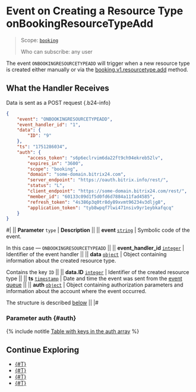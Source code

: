 # Event on Creating a Resource Type onBookingResourceTypeAdd

> Scope: [`booking`](../../../../scopes/permissions.md)
>
> Who can subscribe: any user

The event `ONBOOKINGRESOURCETYPEADD` will trigger when a new resource type is created either manually or via the [booking.v1.resourcetype.add](../booking-v1-resourcetype-add.md) method.

## What the Handler Receives

Data is sent as a POST request {.b24-info}

```json
{
    "event": "ONBOOKINGRESOURCETYPEADD",
    "event_handler_id": "1",
    "data": {
        "ID": "9"
    },
    "ts": "1751286034",
    "auth": {
        "access_token": "s6p6eclrvim6da22ft9ch94ekreb52lv",
        "expires_in": "3600",
        "scope": "booking",
        "domain": "some-domain.bitrix24.com",
        "server_endpoint": "https://oauth.bitrix.info/rest/",
        "status": "L",
        "client_endpoint": "https://some-domain.bitrix24.com/rest/",
        "member_id": "60133c09d1f5d0fd6d7884a11fad4585",
        "refresh_token": "4s386p3q0tr8dy89xvmt96234v3dljg8",
        "application_token": "tyb8wpqf7lwi471nsiv9yr1eybkafqcq"
    }
}
```

#|
|| **Parameter**
`type` | **Description** ||
|| **event**
[`string`](../../../../data-types.md) | Symbolic code of the event.

In this case — `ONBOOKINGRESOURCETYPEADD` ||
|| **event_handler_id**
[`integer`](../../../../data-types.md) | Identifier of the event handler ||
|| **data**
[`object`](../../../../data-types.md) | Object containing information about the created resource type.

Contains the key `ID` ||
|| **data.ID**
[`integer`](../../../../data-types.md) | Identifier of the created resource type ||
|| **ts**
[`timestamp`](../../../../data-types.md) | Date and time the event was sent from the [event queue](../../../../events/index.md) ||
|| **auth**
[`object`](../../../../data-types.md) | Object containing authorization parameters and information about the account where the event occurred.

The structure is described [below](#auth) ||
|#

### Parameter auth {#auth}

{% include notitle [Table with keys in the auth array](../../../../../_includes/auth-params-in-events.md) %}

## Continue Exploring

- [{#T}](../../../../events/index.md)
- [{#T}](../../../../events/event-bind.md)
- [{#T}](./on-booking-resource-type-delete.md)
- [{#T}](./on-booking-resource-type-update.md)